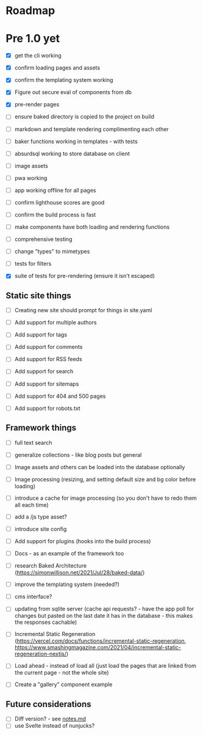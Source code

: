 # Roadmap

# Pre 1.0 yet

 - [x] get the cli working
 - [x] confirm loading pages and assets
 - [x] confirm the templating system working
 - [x] Figure out secure eval of components from db
 - [x] pre-render pages
 - [ ] ensure baked directory is copied to the project on build
 - [ ] markdown and template rendering complimenting each other
 - [ ] baker functions working in templates - with tests
 - [ ] absurdsql working to store database on client
 - [ ] image assets 
 - [ ] pwa working
 - [ ] app working offline for all pages
 - [ ] confirm lighthouse scores are good
 - [ ] confirm the build process is fast
 - [ ] make components have both loading and rendering functions
 - [ ] comprehensive testing
 - [ ] change "types" to mimetypes
 - [ ] tests for filters
 - [x] suite of tests for pre-rendering (ensure it isn't escaped)


## Static site things

- [ ] Creating new site should prompt for things in site.yaml
- [ ] Add support for multiple authors
- [ ] Add support for tags
- [ ] Add support for comments
- [ ] Add support for RSS feeds
- [ ] Add support for search
- [ ] Add support for sitemaps
- [ ] Add support for 404 and 500 pages
- [ ] Add support for robots.txt



## Framework things

 - [ ] full text search
 - [ ] generalize collections - like blog posts but general
 - [ ] Image assets and others can be loaded into the database optionally
 - [ ] Image processing (resizing, and setting default size and bg color before loading)
 - [ ] introduce a cache for image processing (so you don't have to redo them all each time)
 - [ ] add a /js type asset?
 - [ ] introduce site config 
 - [ ] Add support for plugins (hooks into the build process)
 - [ ] Docs - as an example of the framework too
 - [ ] research Baked Architecture (https://simonwillison.net/2021/Jul/28/baked-data/)
 - [ ] improve the templating system (needed?)
 - [ ] cms interface?
 - [ ] updating from sqlite server (cache api requests? - have the app poll for changes but pasted on the last date it has in the database - this makes the responses cachable)
 - [ ] Incremental Static Regeneration (https://vercel.com/docs/functions/incremental-static-regeneration, https://www.smashingmagazine.com/2021/04/incremental-static-regeneration-nextjs/)
 - [ ] Load ahead - instead of load all (just load the pages that are linked from the current page - not the whole site)
 - [ ] Create a "gallery" component example


## Future considerations

 - [ ] Diff version?  - see [notes.md](notes.md)
 - [ ] use Svelte instead of nunjucks?
